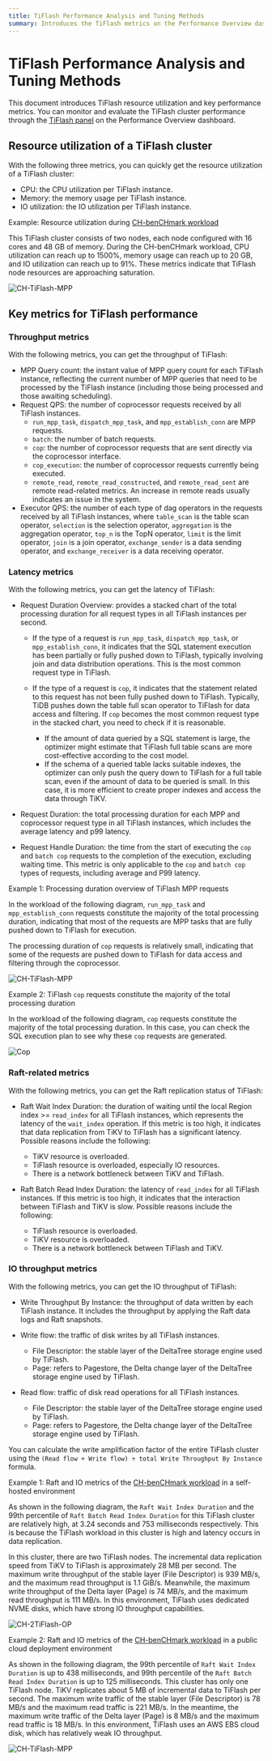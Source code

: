 ```yaml
---
title: TiFlash Performance Analysis and Tuning Methods
summary: Introduces the TiFlash metrics on the Performance Overview dashboard to help you better understand and monitor TiFlash workloads.
---
```


# TiFlash Performance Analysis and Tuning Methods

This document introduces TiFlash resource utilization and key performance metrics. You can monitor and evaluate the TiFlash cluster performance through the [TiFlash panel](/grafana-performance-overview-dashboard.md#tiflash) on the Performance Overview dashboard.

## Resource utilization of a TiFlash cluster

With the following three metrics, you can quickly get the resource utilization of a TiFlash cluster:

- CPU: the CPU utilization per TiFlash instance.
- Memory: the memory usage per TiFlash instance.
- IO utilization: the IO utilization per TiFlash instance.

Example: Resource utilization during [CH-benCHmark workload](/benchmark/benchmark-tidb-using-ch.md)

This TiFlash cluster consists of two nodes, each node configured with 16 cores and 48 GB of memory. During the CH-benCHmark workload, CPU utilization can reach up to 1500%, memory usage can reach up to 20 GB, and IO utilization can reach up to 91%. These metrics indicate that TiFlash node resources are approaching saturation.

![CH-TiFlash-MPP](/media/performance/tiflash/ch-2tiflash-op.png)

## Key metrics for TiFlash performance

### Throughput metrics

With the following metrics, you can get the throughput of TiFlash:

- MPP Query count: the instant value of MPP query count for each TiFlash instance, reflecting the current number of MPP queries that need to be processed by the TiFlash instance (including those being processed and those awaiting scheduling).
- Request QPS: the number of coprocessor requests received by all TiFlash instances.
    - `run_mpp_task`, `dispatch_mpp_task`, and `mpp_establish_conn` are MPP requests.
    - `batch`: the number of batch requests.
    - `cop`: the number of coprocessor requests that are sent directly via the coprocessor interface.
    - `cop_execution`: the number of coprocessor requests currently being executed.
    - `remote_read`, `remote_read_constructed`, and `remote_read_sent` are remote read-related metrics. An increase in remote reads usually indicates an issue in the system.
- Executor QPS: the number of each type of dag operators in the requests received by all TiFlash instances, where `table_scan` is the table scan operator, `selection` is the selection operator, `aggregation` is the aggregation operator, `top_n` is the TopN operator, `limit` is the limit operator, `join` is a join operator, `exchange_sender` is a data sending operator, and `exchange_receiver` is a data receiving operator.

### Latency metrics

With the following metrics, you can get the latency of TiFlash:

- Request Duration Overview: provides a stacked chart of the total processing duration for all request types in all TiFlash instances per second.

    - If the type of a request is `run_mpp_task`, `dispatch_mpp_task`, or `mpp_establish_conn`, it indicates that the SQL statement execution has been partially or fully pushed down to TiFlash, typically involving join and data distribution operations. This is the most common request type in TiFlash.
    - If the type of a request is `cop`, it indicates that the statement related to this request has not been fully pushed down to TiFlash. Typically, TiDB pushes down the table full scan operator to TiFlash for data access and filtering. If `cop` becomes the most common request type in the stacked chart, you need to check if it is reasonable.

        - If the amount of data queried by a SQL statement is large, the optimizer might estimate that TiFlash full table scans are more cost-effective according to the cost model.
        - If the schema of a queried table lacks suitable indexes, the optimizer can only push the query down to TiFlash for a full table scan, even if the amount of data to be queried is small. In this case, it is more efficient to create proper indexes and access the data through TiKV.

- Request Duration: the total processing duration for each MPP and coprocessor request type in all TiFlash instances, which includes the average latency and p99 latency.
- Request Handle Duration: the time from the start of executing the `cop` and `batch cop` requests to the completion of the execution, excluding waiting time. This metric is only applicable to the `cop` and `batch cop` types of requests, including average and P99 latency.

Example 1: Processing duration overview of TiFlash MPP requests

In the workload of the following diagram, `run_mpp_task` and `mpp_establish_conn` requests constitute the majority of the total processing duration, indicating that most of the requests are MPP tasks that are fully pushed down to TiFlash for execution.

The processing duration of `cop` requests is relatively small, indicating that some of the requests are pushed down to TiFlash for data access and filtering through the coprocessor.

![CH-TiFlash-MPP](/media/performance/tiflash/ch-2tiflash-op.png)

Example 2: TiFlash `cop` requests constitute the majority of the total processing duration

In the workload of the following diagram, `cop` requests constitute the majority of the total processing duration. In this case, you can check the SQL execution plan to see why these `cop` requests are generated.

![Cop](/media/performance/tiflash/tiflash_request_duration_by_type.png)

### Raft-related metrics

With the following metrics, you can get the Raft replication status of TiFlash:

- Raft Wait Index Duration: the duration of waiting until the local Region index >= `read_index` for all TiFlash instances, which represents the latency of the `wait_index` operation. If this metric is too high, it indicates that data replication from TiKV to TiFlash has a significant latency. Possible reasons include the following:

    - TiKV resource is overloaded.
    - TiFlash resource is overloaded, especially IO resources.
    - There is a network bottleneck between TiKV and TiFlash.

- Raft Batch Read Index Duration: the latency of `read_index` for all TiFlash instances. If this metric is too high, it indicates that the interaction between TiFlash and TiKV is slow. Possible reasons include the following:

    - TiFlash resource is overloaded.
    - TiKV resource is overloaded.
    - There is a network bottleneck between TiFlash and TiKV.

### IO throughput metrics

With the following metrics, you can get the IO throughput of TiFlash:

- Write Throughput By Instance: the throughput of data written by each TiFlash instance. It includes the throughput by applying the Raft data logs and Raft snapshots.
- Write flow: the traffic of disk writes by all TiFlash instances.

    - File Descriptor: the stable layer of the DeltaTree storage engine used by TiFlash.
    - Page: refers to Pagestore, the Delta change layer of the DeltaTree storage engine used by TiFlash.

- Read flow: traffic of disk read operations for all TiFlash instances.

    - File Descriptor: the stable layer of the DeltaTree storage engine used by TiFlash.
    - Page: refers to Pagestore, the Delta change layer of the DeltaTree storage engine used by TiFlash.

You can calculate the write amplification factor of the entire TiFlash cluster using the `(Read flow + Write flow) ÷ total Write Throughput By Instance` formula.

Example 1: Raft and IO metrics of the [CH-benCHmark workload](/benchmark/benchmark-tidb-using-ch.md) in a self-hosted environment

As shown in the following diagram, the `Raft Wait Index Duration` and the 99th percentile of `Raft Batch Read Index Duration` for this TiFlash cluster are relatively high, at 3.24 seconds and 753 milliseconds respectively. This is because the TiFlash workload in this cluster is high and latency occurs in data replication.

In this cluster, there are two TiFlash nodes. The incremental data replication speed from TiKV to TiFlash is approximately 28 MB per second. The maximum write throughput of the stable layer (File Descriptor) is 939 MB/s, and the maximum read throughput is 1.1 GiB/s. Meanwhile, the maximum write throughput of the Delta layer (Page) is 74 MB/s, and the maximum read throughput is 111 MB/s. In this environment, TiFlash uses dedicated NVME disks, which have strong IO throughput capabilities.

![CH-2TiFlash-OP](/media/performance/tiflash/ch-2tiflash-raft-io-flow.png)

Example 2: Raft and IO metrics of the [CH-benCHmark workload](/benchmark/benchmark-tidb-using-ch.md) in a public cloud deployment environment

As shown in the following diagram, the 99th percentile of `Raft Wait Index Duration` is up to 438 milliseconds, and 99th percentile of the `Raft Batch Read Index Duration` is up to 125 milliseconds. This cluster has only one TiFlash node. TiKV replicates about 5 MB of incremental data to TiFlash per second. The maximum write traffic of the stable layer (File Descriptor) is 78 MB/s and the maximum read traffic is 221 MB/s. In the meantime, the maximum write traffic of the Delta layer (Page) is 8 MB/s and the maximum read traffic is 18 MB/s. In this environment, TiFlash uses an AWS EBS cloud disk, which has relatively weak IO throughput.

![CH-TiFlash-MPP](/media/performance/tiflash/ch-1tiflash-raft-io-flow-cloud.png)